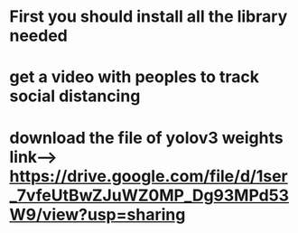 # First you should install all the library needed
# get a video with peoples to track social distancing
# download the file of yolov3 weights link--> https://drive.google.com/file/d/1ser_7vfeUtBwZJuWZ0MP_Dg93MPd53W9/view?usp=sharing
